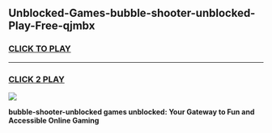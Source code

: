 
## Unblocked-Games-bubble-shooter-unblocked-Play-Free-qjmbx
<h3>
<a href="https://premium76.site?title=bubble-shooter-unblocked&ref=12A">CLICK TO PLAY</a></h3>
<hr>

<h3>
<a href="https://premium76.site?title=bubble-shooter-unblocked&ref=12A">CLICK 2 PLAY</a>
  
</h3>

<a href="https://premium76.site?title=bubble-shooter-unblocked&ref=12A"><img src="https://clearcache.store/games.png"></a>


**bubble-shooter-unblocked games unblocked: Your Gateway to Fun and Accessible Online Gaming**
